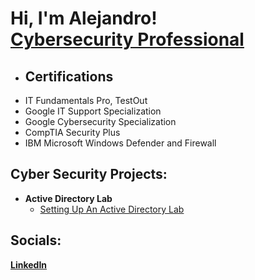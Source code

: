 <h1>Hi, I'm Alejandro! <br/><a href="https://www.linkedin.com/in/alejandromosquera36373747474/">Cybersecurity Professional</a></h1>

- <h2>Certifications</h2>
- IT Fundamentals Pro, TestOut                  
- Google IT Support Specialization
- Google Cybersecurity Specialization
- CompTIA Security Plus
- IBM Microsoft Windows Defender and Firewall

<h2> Cyber Security Projects:</h2>

- <b>Active Directory Lab</b>
  - [Setting Up An Active Directory Lab]([url](https://github.com/GooseTheDog/Active-Directory-Lab))
    
<h2> Socials:</h2>
<b> <a href="https://www.linkedin.com/in/alejandromosquera36373747474/">LinkedIn</a>

